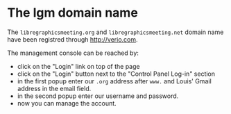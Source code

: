 # The lgm domain name

The `libregraphicsmeeting.org` and `libregraphicsmeeting.net` domain name have been registred through <http://verio.com>.

The management console can be reached by:

- click on the "Login" link on top of the page
- click on the "Login" button next to the "Control Panel Log-in" section
- in the first popup enter our `.org` address after `www.` and Louis' Gmail address in the email field.
- in the second popup enter our username and password.
- now you can manage the account.
